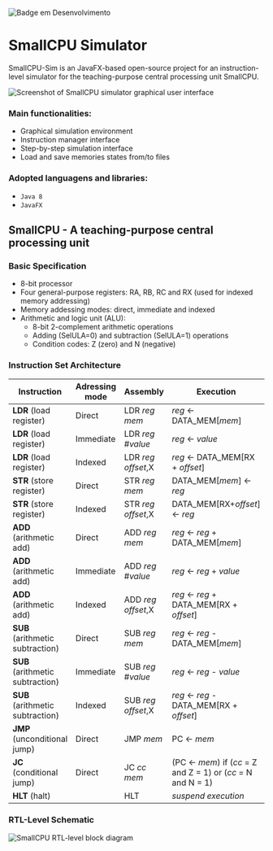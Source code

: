 ![Badge em Desenvolvimento](http://img.shields.io/static/v1?label=STATUS&message=EM%20DESENVOLVIMENTO&color=GREEN&style=for-the-badge)

# SmallCPU Simulator

SmallCPU-Sim is an JavaFX-based open-source project for an instruction-level simulator for the teaching-purpose central processing unit SmallCPU.

![Screenshot of SmallCPU simulator graphical user interface](https://user-images.githubusercontent.com/27533879/152024108-aefc9f88-48ad-4471-a4c9-a169722a66b9.png)

### Main functionalities:
- Graphical simulation environment
- Instruction manager interface
- Step-by-step simulation interface
- Load and save memories states from/to files

### Adopted languagens and libraries:
- `Java 8`
- `JavaFX`

## SmallCPU - A teaching-purpose central processing unit

### Basic Specification

- 8-bit processor
- Four general-purpose registers: RA, RB, RC and RX (used for indexed memory addressing)
- Memory addessing modes: direct, immediate and indexed
- Arithmetic and logic unit (ALU):
  - 8-bit 2-complement arithmetic operations
  - Adding (SelULA=0) and subtraction (SelULA=1) operations
  - Condition codes: Z (zero) and N (negative)

### Instruction Set Architecture

| Instruction | Adressing mode | Assembly |  Execution |
| ----------- | -------- | ---------- | -- |
| **LDR** (load register) | Direct | LDR _reg_ _mem_ | _reg_ ← DATA_MEM\[_mem_\] |
| **LDR** (load register) | Immediate | LDR _reg_ #_value_ | _reg_ ← _value_ |
| **LDR** (load register) | Indexed | LDR _reg_ _offset_,X | _reg_ ← DATA_MEM\[RX + _offset_\] |
| **STR** (store register) | Direct | STR _reg_ _mem_ | DATA_MEM\[_mem_\] ← _reg_ |
| **STR** (store register) | Indexed | STR _reg_ _offset_,X | DATA_MEM\[RX+_offset_\] ← _reg_ |
| **ADD** (arithmetic add) | Direct | ADD _reg_ _mem_ | _reg_ ← _reg_ + DATA_MEM\[_mem_\] |
| **ADD** (arithmetic add) | Immediate | ADD _reg_ #_value_ | _reg_ ← _reg_ + _value_ |
| **ADD** (arithmetic add) | Indexed | ADD _reg_ _offset_,X | _reg_ ← _reg_ + DATA_MEM\[RX + _offset_\] |
| **SUB** (arithmetic subtraction) | Direct | SUB _reg_ _mem_ | _reg_ ← _reg_ - DATA_MEM\[_mem_\] |
| **SUB** (arithmetic subtraction) | Immediate | SUB _reg_ #_value_ | _reg_ ← _reg_ - _value_ |
| **SUB** (arithmetic subtraction) | Indexed | SUB _reg_ _offset_,X | _reg_ ← _reg_ - DATA_MEM\[RX + _offset_\] |
| **JMP** (unconditional jump) | Direct | JMP _mem_ | PC ← _mem_ |
| **JC** (conditional jump) | Direct | JC _cc_ _mem_ | (PC ← _mem_) if (_cc_ = Z and Z = 1) or (_cc_ = N and N = 1) |
| **HLT** (halt) | | HLT | _suspend execution_ |


### RTL-Level Schematic

![SmallCPU RTL-level block diagram](https://user-images.githubusercontent.com/27533879/151595348-9dbd5bc9-4ce2-44da-98b2-ff6834ef27e8.png)
